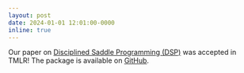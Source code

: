 ```yaml
---
layout: post
date: 2024-01-01 12:01:00-0000
inline: true
---
```


Our paper on [Disciplined Saddle Programming
(DSP)](https://openreview.net/forum?id=KhMLfEIoUm) was accepted in TMLR! The package is available on
[GitHub](https://github.com/cvxgrp/dsp).
